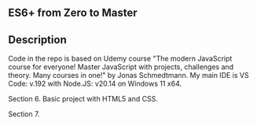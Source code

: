 ## ES6+ from Zero to Master
## Description
 Code in the repo is based on Udemy course "The modern JavaScript course for everyone! Master JavaScript with projects, challenges and theory. Many courses in one!" by Jonas Schmedtmann. My main IDE is VS Code: v.192 with Node.JS: v20.14 on Windows 11 x64.
 
Section 6. 
Basic project with HTML5 and CSS.

Section 7.

